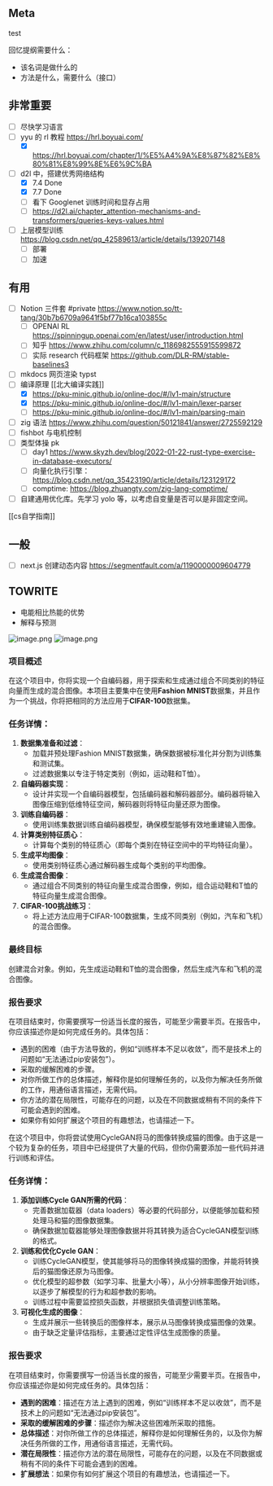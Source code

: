 ## Meta

test

回忆提纲需要什么：
- 该名词是做什么的
- 方法是什么，需要什么（接口）

## 非常重要

- [ ] 尽快学习语言
- [ ] yyu 的 rl 教程 https://hrl.boyuai.com/
    - [x] https://hrl.boyuai.com/chapter/1/%E5%A4%9A%E8%87%82%E8%80%81%E8%99%8E%E6%9C%BA
- [ ] d2l 中，搭建优秀网络结构
    - [x] 7.4 Done
    - [x] 7.7 Done
    - [ ] 看下 Googlenet 训练时间和显存占用
  	- [ ] https://d2l.ai/chapter_attention-mechanisms-and-transformers/queries-keys-values.html
- [ ] 上层模型训练 https://blog.csdn.net/qq_42589613/article/details/139207148
  	- [ ] 部署
  	- [ ] 加速

## 有用

  - [ ] Notion 三件套 #private https://www.notion.so/tt-tang/30b7b6709a9641f5bf77b16ca103855c
      - [ ] OPENAI RL https://spinningup.openai.com/en/latest/user/introduction.html
      - [ ] 知乎 https://www.zhihu.com/column/c_1186982555915599872
      - [ ] 实际 research 代码框架 https://github.com/DLR-RM/stable-baselines3
- [ ] mkdocs 网页渲染 typst
- [ ] 编译原理 [[北大编译实践]]
    - [x] https://pku-minic.github.io/online-doc/#/lv1-main/structure
    - [x] https://pku-minic.github.io/online-doc/#/lv1-main/lexer-parser
    - [ ] https://pku-minic.github.io/online-doc/#/lv1-main/parsing-main
- [ ] zig 语法 https://www.zhihu.com/question/50121841/answer/2725592129
- [ ] fishbot 与电机控制
- [ ] 类型体操 pk
    - [ ] day1 https://www.skyzh.dev/blog/2022-01-22-rust-type-exercise-in-database-executors/
    - [ ] 向量化执行引擎： https://blog.csdn.net/qq_35423190/article/details/123129172
    - [ ] comptime: https://blog.zhuangty.com/zig-lang-comptime/
- [ ] 自建通用优化库。先学习 yolo 等，以考虑自变量是否可以是非固定空间。

[[cs自学指南]]

## 一般
- [ ] next.js 创建动态内容 https://segmentfault.com/a/1190000009604779

## TOWRITE

- 电能相比热能的优势
- 解释与预测

![image.png](https://how-to-1258460161.cos.ap-shanghai.myqcloud.com/how-to/20241120222327.webp)
![image.png](https://how-to-1258460161.cos.ap-shanghai.myqcloud.com/how-to/20241120232003.webp)

### 项目概述

在这个项目中，你将实现一个自编码器，用于探索和生成通过组合不同类别的特征向量而生成的混合图像。本项目主要集中在使用**Fashion MNIST**数据集，并且作为一个挑战，你将把相同的方法应用于**CIFAR-100**数据集。

### 任务详情：
1. **数据集准备和过滤**：
    - 加载并预处理Fashion MNIST数据集，确保数据被标准化并分割为训练集和测试集。
    - 过滤数据集以专注于特定类别（例如，运动鞋和T恤）。
2. **自编码器实现**：
    - 设计并实现一个自编码器模型，包括编码器和解码器部分。编码器将输入图像压缩到低维特征空间，解码器则将特征向量还原为图像。
3. **训练自编码器**：
    - 使用训练集数据训练自编码器模型，确保模型能够有效地重建输入图像。
4. **计算类别特征质心**：
    - 计算每个类别的特征质心（即每个类别在特征空间中的平均特征向量）。
5. **生成平均图像**：
    - 使用类别特征质心通过解码器生成每个类别的平均图像。
6. **生成混合图像**：
    - 通过组合不同类别的特征向量生成混合图像，例如，组合运动鞋和T恤的特征向量生成混合图像。
7. **CIFAR-100挑战练习**：
    - 将上述方法应用于CIFAR-100数据集，生成不同类别（例如，汽车和飞机）的混合图像。
### 最终目标
创建混合对象。例如，先生成运动鞋和T恤的混合图像，然后生成汽车和飞机的混合图像。
### 报告要求
在项目结束时，你需要撰写一份适当长度的报告，可能至少需要半页。在报告中，你应该描述你是如何完成任务的。具体包括：
- 遇到的困难（由于方法导致的，例如“训练样本不足以收敛”，而不是技术上的问题如“无法通过pip安装包”）。
- 采取的缓解困难的步骤。
- 对你所做工作的总体描述，解释你是如何理解任务的，以及你为解决任务所做的工作，用通俗语言描述，无需代码。
- 你方法的潜在局限性，可能存在的问题，以及在不同数据或稍有不同的条件下可能会遇到的困难。
- 如果你有如何扩展这个项目的有趣想法，也请描述一下。

在这个项目中，你将尝试使用CycleGAN将马的图像转换成猫的图像。由于这是一个较为复杂的任务，项目中已经提供了大量的代码，但你仍需要添加一些代码并进行训练和评估。
### 任务详情：
1. **添加训练Cycle GAN所需的代码**：
    - 完善数据加载器（data loaders）等必要的代码部分，以便能够加载和预处理马和猫的图像数据集。
    - 确保数据加载器能够处理图像数据并将其转换为适合CycleGAN模型训练的格式。
2. **训练和优化Cycle GAN**：
    - 训练CycleGAN模型，使其能够将马的图像转换成猫的图像，并能将转换后的猫图像还原为马图像。
    - 优化模型的超参数（如学习率、批量大小等），从小分辨率图像开始训练，以逐步了解模型的行为和超参数的影响。
    - 训练过程中需要监控损失函数，并根据损失值调整训练策略。
3. **可视化生成的图像**：
    - 生成并展示一些转换后的图像样本，展示从马图像转换成猫图像的效果。
    - 由于缺乏定量评估指标，主要通过定性评估生成图像的质量。
### 报告要求
在项目结束时，你需要撰写一份适当长度的报告，可能至少需要半页。在报告中，你应该描述你是如何完成任务的。具体包括：
- **遇到的困难**：描述在方法上遇到的困难，例如“训练样本不足以收敛”，而不是技术上的问题如“无法通过pip安装包”。
- **采取的缓解困难的步骤**：描述你为解决这些困难所采取的措施。
- **总体描述**：对你所做工作的总体描述，解释你是如何理解任务的，以及你为解决任务所做的工作，用通俗语言描述，无需代码。
- **潜在局限性**：描述你方法的潜在局限性，可能存在的问题，以及在不同数据或稍有不同的条件下可能会遇到的困难。
- **扩展想法**：如果你有如何扩展这个项目的有趣想法，也请描述一下。
